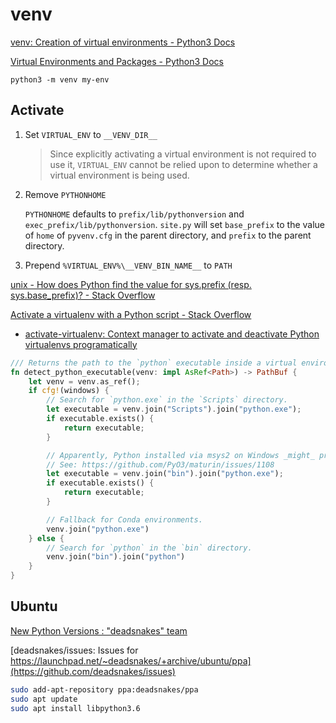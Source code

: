 # venv
[venv: Creation of virtual environments - Python3 Docs](https://docs.python.org/3/library/venv.html)

[Virtual Environments and Packages - Python3 Docs](https://docs.python.org/3/tutorial/venv.html)

`python3 -m venv my-env`

## Activate
1. Set `VIRTUAL_ENV` to `__VENV_DIR__`

   > Since explicitly activating a virtual environment is not required to use it, `VIRTUAL_ENV` cannot be relied upon to determine whether a virtual environment is being used.

2. Remove `PYTHONHOME`
   
   `PYTHONHOME` defaults to `prefix/lib/pythonversion` and `exec_prefix/lib/pythonversion`. `site.py` will set `base_prefix` to the value of `home` of `pyvenv.cfg` in the parent directory, and `prefix` to the parent directory.

3. Prepend `%VIRTUAL_ENV%\__VENV_BIN_NAME__` to `PATH`

[unix - How does Python find the value for sys.prefix (resp. sys.base\_prefix)? - Stack Overflow](https://stackoverflow.com/questions/64247900/how-does-python-find-the-value-for-sys-prefix-resp-sys-base-prefix)

[Activate a virtualenv with a Python script - Stack Overflow](https://stackoverflow.com/questions/6943208/activate-a-virtualenv-with-a-python-script)
- [activate-virtualenv: Context manager to activate and deactivate Python virtualenvs programatically](https://github.com/usernein/activate-virtualenv)

```rust
/// Returns the path to the `python` executable inside a virtual environment.
fn detect_python_executable(venv: impl AsRef<Path>) -> PathBuf {
    let venv = venv.as_ref();
    if cfg!(windows) {
        // Search for `python.exe` in the `Scripts` directory.
        let executable = venv.join("Scripts").join("python.exe");
        if executable.exists() {
            return executable;
        }

        // Apparently, Python installed via msys2 on Windows _might_ produce a POSIX-like layout.
        // See: https://github.com/PyO3/maturin/issues/1108
        let executable = venv.join("bin").join("python.exe");
        if executable.exists() {
            return executable;
        }

        // Fallback for Conda environments.
        venv.join("python.exe")
    } else {
        // Search for `python` in the `bin` directory.
        venv.join("bin").join("python")
    }
}
```

## Ubuntu
[New Python Versions : "deadsnakes" team](https://launchpad.net/~deadsnakes/+archive/ubuntu/ppa)

[deadsnakes/issues: Issues for https://launchpad.net/~deadsnakes/+archive/ubuntu/ppa](https://github.com/deadsnakes/issues)
```sh
sudo add-apt-repository ppa:deadsnakes/ppa
sudo apt update
sudo apt install libpython3.6
```